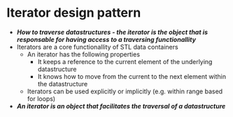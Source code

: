 # Iterator design pattern
+ ***How to traverse datastructures - the iterator is the object that is responsable for having access to a traversing functionallity***
+ Iterators are a core functionallity of STL data containers
	- An iterator has the following properties
		* It keeps a reference to the current element of the underlying datastructure
		* It knows how to move from the current to the next element within the datastructure
	- Iterators can be used explicitly or implicitly (e.g. within range based for loops)
+ ***An iterator is an object that facilitates the traversal of a datastructure***
